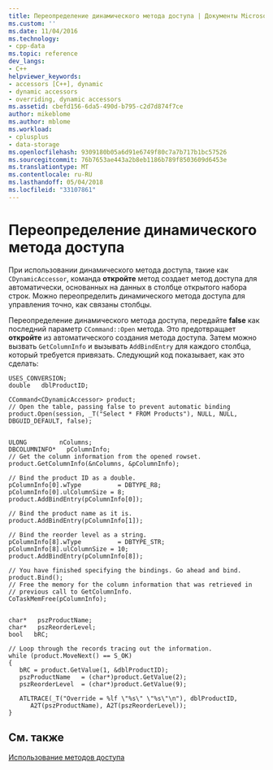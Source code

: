 ```yaml
---
title: Переопределение динамического метода доступа | Документы Microsoft
ms.custom: ''
ms.date: 11/04/2016
ms.technology:
- cpp-data
ms.topic: reference
dev_langs:
- C++
helpviewer_keywords:
- accessors [C++], dynamic
- dynamic accessors
- overriding, dynamic accessors
ms.assetid: cbefd156-6da5-490d-b795-c2d7d874f7ce
author: mikeblome
ms.author: mblome
ms.workload:
- cplusplus
- data-storage
ms.openlocfilehash: 9309180b05a6d91e6749f80c7a7b717b1bc57526
ms.sourcegitcommit: 76b7653ae443a2b8eb1186b789f8503609d6453e
ms.translationtype: MT
ms.contentlocale: ru-RU
ms.lasthandoff: 05/04/2018
ms.locfileid: "33107861"
---
```

# <a name="overriding-a-dynamic-accessor"></a>Переопределение динамического метода доступа
При использовании динамического метода доступа, такие как `CDynamicAccessor`, команда **откройте** метод создает метод доступа для автоматически, основанных на данных в столбце открытого набора строк. Можно переопределить динамического метода доступа для управления точно, как связаны столбцы.  
  
 Переопределение динамического метода доступа, передайте **false** как последний параметр `CCommand::Open` метода. Это предотвращает **откройте** из автоматического создания метода доступа. Затем можно вызвать `GetColumnInfo` и вызывать `AddBindEntry` для каждого столбца, который требуется привязать. Следующий код показывает, как это сделать:  
  
```  
USES_CONVERSION;  
double   dblProductID;  
  
CCommand<CDynamicAccessor> product;  
// Open the table, passing false to prevent automatic binding   
product.Open(session, _T("Select * FROM Products"), NULL, NULL, DBGUID_DEFAULT, false);  
  

ULONG         nColumns;  
DBCOLUMNINFO*   pColumnInfo;  
// Get the column information from the opened rowset.  
product.GetColumnInfo(&nColumns, &pColumnInfo);  
  
// Bind the product ID as a double.  
pColumnInfo[0].wType          = DBTYPE_R8;  
pColumnInfo[0].ulColumnSize = 8;  
product.AddBindEntry(pColumnInfo[0]);  
  
// Bind the product name as it is.  
product.AddBindEntry(pColumnInfo[1]);  
  
// Bind the reorder level as a string.  
pColumnInfo[8].wType          = DBTYPE_STR;  
pColumnInfo[8].ulColumnSize = 10;  
product.AddBindEntry(pColumnInfo[8]);  
  
// You have finished specifying the bindings. Go ahead and bind.  
product.Bind();  
// Free the memory for the column information that was retrieved in   
// previous call to GetColumnInfo.  
CoTaskMemFree(pColumnInfo);  
  

char*   pszProductName;  
char*   pszReorderLevel;  
bool   bRC;  
  
// Loop through the records tracing out the information.  
while (product.MoveNext() == S_OK)  
{  
   bRC = product.GetValue(1, &dblProductID);  
   pszProductName   = (char*)product.GetValue(2);  
   pszReorderLevel  = (char*)product.GetValue(9);  
  
   ATLTRACE(_T("Override = %lf \"%s\" \"%s\"\n"), dblProductID,  
      A2T(pszProductName), A2T(pszReorderLevel));  
}  
```  
  
## <a name="see-also"></a>См. также  
 [Использование методов доступа](../../data/oledb/using-accessors.md)